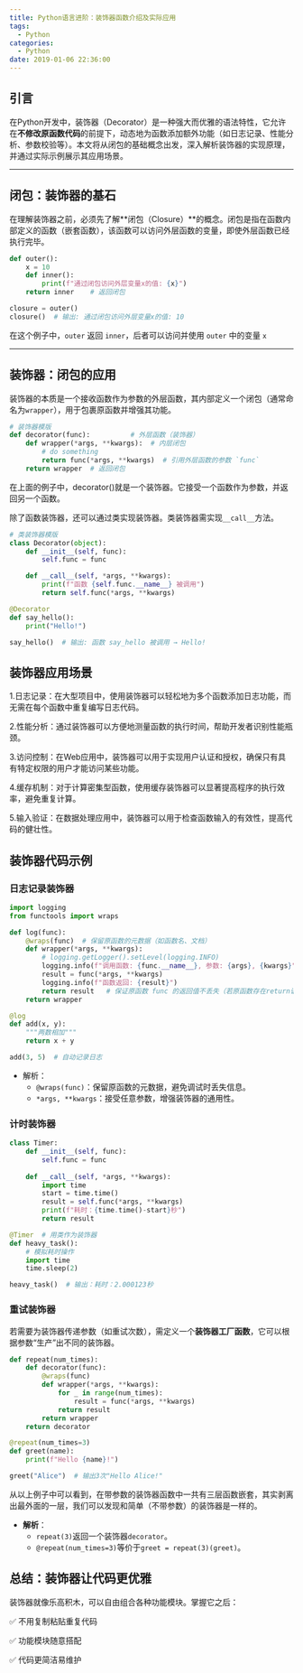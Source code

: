 ```yaml
---
title: Python语言进阶：装饰器函数介绍及实际应用
tags:
  - Python
categories:
  - Python
date: 2019-01-06 22:36:00
---
```


## 引言
在Python开发中，装饰器（Decorator）是一种强大而优雅的语法特性，它允许在**不修改原函数代码**的前提下，动态地为函数添加额外功能（如日志记录、性能分析、参数校验等）。本文将从闭包的基础概念出发，深入解析装饰器的实现原理，并通过实际示例展示其应用场景。

---

## 闭包：装饰器的基石
在理解装饰器之前，必须先了解**闭包（Closure）**的概念。闭包是指在函数内部定义的函数（嵌套函数），该函数可以访问外层函数的变量，即使外层函数已经执行完毕。

```python
def outer():
    x = 10
    def inner():
        print(f"通过闭包访问外层变量x的值: {x}")
    return inner	# 返回闭包

closure = outer()
closure()  # 输出: 通过闭包访问外层变量x的值: 10
```
在这个例子中，`outer` 返回 `inner`，后者可以访问并使用 `outer` 中的变量 `x`

---

## 装饰器：闭包的应用
装饰器的本质是一个接收函数作为参数的外层函数，其内部定义一个闭包（通常命名为`wrapper`），用于包裹原函数并增强其功能。

```python
# 装饰器模版
def decorator(func):          # 外层函数（装饰器）
    def wrapper(*args, **kwargs):  # 内层闭包
        # do something
        return func(*args, **kwargs)  # 引用外层函数的参数 `func`
    return wrapper  # 返回闭包
```
在上面的例子中，decorator()就是一个装饰器。它接受一个函数作为参数，并返回另一个函数。

除了函数装饰器，还可以通过类实现装饰器。类装饰器需实现`__call__`方法。

```python
# 类装饰器模版
class Decorator(object):
    def __init__(self, func):
        self.func = func

    def __call__(self, *args, **kwargs):
        print(f"函数 {self.func.__name__} 被调用")
        return self.func(*args, **kwargs)

@Decorator
def say_hello():
    print("Hello!")

say_hello()  # 输出: 函数 say_hello 被调用 → Hello!
```
## 装饰器应用场景

1.日志记录：在大型项目中，使用装饰器可以轻松地为多个函数添加日志功能，而无需在每个函数中重复编写日志代码。

2.性能分析：通过装饰器可以方便地测量函数的执行时间，帮助开发者识别性能瓶颈。

3.访问控制：在Web应用中，装饰器可以用于实现用户认证和授权，确保只有具有特定权限的用户才能访问某些功能。

4.缓存机制：对于计算密集型函数，使用缓存装饰器可以显著提高程序的执行效率，避免重复计算。

5.输入验证：在数据处理应用中，装饰器可以用于检查函数输入的有效性，提高代码的健壮性。

## 装饰器代码示例

### 日志记录装饰器

```python
import logging
from functools import wraps

def log(func):
    @wraps(func)  # 保留原函数的元数据（如函数名、文档）
    def wrapper(*args, **kwargs):
        # logging.getLogger().setLevel(logging.INFO)
        logging.info(f"调用函数: {func.__name__}, 参数: {args}, {kwargs}")
        result = func(*args, **kwargs)
        logging.info(f"函数返回: {result}")
        return result	# 保证原函数 func 的返回值不丢失（若原函数存在return语句）
    return wrapper

@log
def add(x, y):
    """两数相加"""
    return x + y

add(3, 5)  # 自动记录日志
```

- 解析：
  - `@wraps(func)`：保留原函数的元数据，避免调试时丢失信息。
  - `*args, **kwargs`：接受任意参数，增强装饰器的通用性。

### 计时装饰器

```python
class Timer:
    def __init__(self, func):
        self.func = func
    
    def __call__(self, *args, **kwargs):
        import time
        start = time.time()
        result = self.func(*args, **kwargs)
        print(f"耗时：{time.time()-start}秒")
        return result

@Timer  # 用类作为装饰器
def heavy_task():
    # 模拟耗时操作
    import time
    time.sleep(2)

heavy_task()  # 输出：耗时：2.000123秒
```

### 重试装饰器
若需要为装饰器传递参数（如重试次数），需定义一个**装饰器工厂函数**，它可以根据参数“生产”出不同的装饰器。

```python
def repeat(num_times):
    def decorator(func):
        @wraps(func)
        def wrapper(*args, **kwargs):
            for _ in range(num_times):
                result = func(*args, **kwargs)
            return result
        return wrapper
    return decorator

@repeat(num_times=3)
def greet(name):
    print(f"Hello {name}!")

greet("Alice")  # 输出3次"Hello Alice!"
```

从以上例子中可以看到，在带参数的装饰器函数中一共有三层函数嵌套，其实剥离出最外面的一层，我们可以发现和简单（不带参数）的装饰器是一样的。

- **解析**：
  - `repeat(3)`返回一个装饰器`decorator`。
  - `@repeat(num_times=3)`等价于`greet = repeat(3)(greet)`。

## 总结：装饰器让代码更优雅
装饰器就像乐高积木，可以自由组合各种功能模块。掌握它之后：

✅ 不用复制粘贴重复代码

✅ 功能模块随意搭配

✅ 代码更简洁易维护
